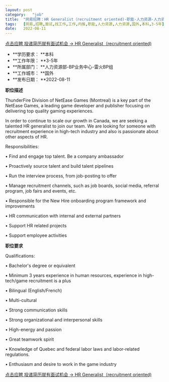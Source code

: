 ```yaml
---
layout:	post
category:	"job"
title:	"网易招聘：HR Generalist（recruitment oriented)-职能-人力资源-人力资源-国外本科3-5年"
tags:	[网易,招聘,面试,找工作,工作,内推,职能,人力资源,人力资源,国外,本科,3-5年]
date:	2022-08-11
---
```


[点击应聘 投递简历就有面试机会 ->  HR Generalist（recruitment oriented)](http://mobile.bole.netease.com/bole/boleDetail?id=34956&employeeId=346f03c3cda5f04c&key=all)



- **学历要求： **本科
- **工作年限： **3-5年
- **所属部门： **人力资源部-BP业务中心-雷火BP组
- **工作城市： **国外
- **发布日期： **2022-08-11



**职位描述**

ThunderFire Division of NetEase Games (Montreal) is a key part of the NetEase Games, a leading game developer and publisher focusing on delivering top quality gaming experiences.

In order to continue to scale our growth in Canada, we are seeking a talented HR generalist to join our team. We are looking for someone with recruitment experience in high-tech industry and also is passionate about other aspects of HR.



Responsibilities:

•	Find and engage top talent. Be a company ambassador

•	Proactively source talent and build talent pipelines

•	Run the interview process, from job-posting to offer

•	Manage recruitment channels, such as job boards, social media, referral program, job fairs and events, etc.

•	Responsible for the New Hire onboarding program framework and improvements

•	HR communication with internal and external partners

•	Support HR related projects

•	Support employee activities



**职位要求**

Qualifications:

•	Bachelor's degree or equivalent 

•	Minimum 3 years experience in human resources, experience in high-tech/game recruitment is a plus

•	Bilingual (English/French)

•	Multi-cultural

•	Strong communication skills

•	Strong organizational and interpersonal skills

•	High-energy and passion

•	Great teamwork spirit

•	Knowledge of Quebec and federal labor laws and labor-related regulations.

•	Enthusiasm and desire to work in the game industry



[点击应聘 投递简历就有面试机会 ->  HR Generalist（recruitment oriented)](http://mobile.bole.netease.com/bole/boleDetail?id=34956&employeeId=346f03c3cda5f04c&key=all)